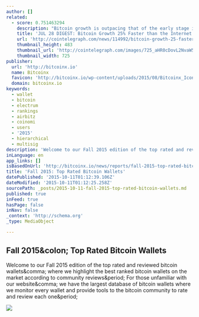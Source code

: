 ```yaml
---
author: []
related:
  - score: 0.751463294
    description: "Bitcoin growth is outpacing that of the early stage internet by almost 25%; an Estonian Angel List service will utilize Bitcoin's blockchain to secure its marketplace, and more top stories for July 28. In terms of investment, Bitcoin growth is outpacing that of the early stage internet by almost 25%, according to the latest figures compiled by IB Times UK."
    title: 'JUL 28 DIGEST: Bitcoin Growth 25% Faster than the Internet in 90s; Estonian Angel List Service Secures Marketplace with BTC Blockchain'
    url: 'http://cointelegraph.com/news/114992/bitcoin-growth-25-faster-than-the-internet-in-90s-estonian-angel-list-service-secures-marketplace-with-btc-blockchain'
    thumbnail_height: 483
    thumbnail_url: 'http://cointelegraph.com/images/725_aHR0cDovL2NvaW50ZWxlZ3JhcGguY29tL3N0b3JhZ2UvdXBsb2Fkcy92aWV3Lzk5MTkyNTk1NTE2YTJkMjFlYzE5NmJlZDM2MjYyNDQ1LnBuZw==.jpg'
    thumbnail_width: 725
publisher:
  url: 'http://bitcoinx.io'
  name: Bitcoinx
  favicon: 'http://bitcoinx.io/wp-content/uploads/2015/08/Bitcoinx_Icon_GooglePlus.png'
  domain: bitcoinx.io
keywords:
  - wallet
  - bitcoin
  - electrum
  - rankings
  - airbitz
  - coinomi
  - users
  - '2015'
  - hierarchical
  - multisig
description: 'Welcome to our Fall 2015 edition of the top rated and reviewed bitcoin wallets, where we highlight the best ranked bitcoin wallets on the market according to community reviews. For those unfamiliar with our website, we have the largest database of bitcoin wallets where we monitor every wallet and provide tools to the bitcoin community to rate and review each one.'
inLanguage: en
app_links: []
isBasedOnUrl: 'http://bitcoinx.io/news/reports/fall-2015-top-rated-bitcoin-wallets/'
title: 'Fall 2015: Top Rated Bitcoin Wallets'
datePublished: '2015-10-11T01:12:39.106Z'
dateModified: '2015-10-11T01:12:25.258Z'
sourcePath: _posts/2015-10-11-fall-2015-top-rated-bitcoin-wallets.md
published: true
inFeed: true
hasPage: false
inNav: false
_context: 'http://schema.org'
_type: MediaObject

---
```

<article style=""><h1>Fall 2015&amp;colon; Top Rated Bitcoin Wallets</h1><p>Welcome to our Fall 2015 edition of the top rated and reviewed bitcoin wallets&amp;comma; where we highlight the best ranked bitcoin wallets on the market according to community reviews&amp;period; For those unfamiliar with our website&amp;comma; we have the largest database of bitcoin wallets where we monitor every wallet and provide tools to the bitcoin community to rate and review each one&amp;period;</p><img src="http://bitcoinx.io/wp-content/uploads/2014/04/electrum.jpg" /></article>